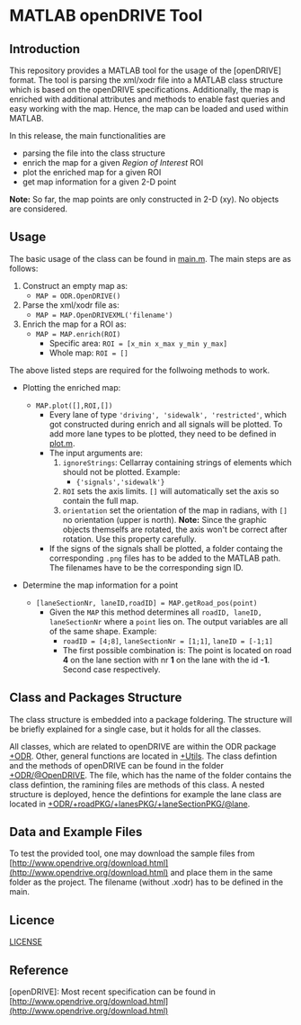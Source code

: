 # MATLAB openDRIVE Tool
## Introduction
This repository provides a MATLAB tool for the usage of the [openDRIVE] format. The tool is parsing the xml/xodr file into a MATLAB class structure which is based on the openDRIVE specifications. Additionally, the map is enriched with additional attributes and methods to enable fast queries and easy working with the map. Hence, the map can be loaded and used within MATLAB.

In this release, the main functionalities are
* parsing the file into the class structure
* enrich the map for a given *Region of Interest* ROI
* plot the enriched map for a given ROI
* get map information for a given 2-D point

**Note:** So far, the map points are only constructed  in 2-D (xy). No objects are considered.

## Usage
The basic usage of the class can be found in [main.m](main.m). The main steps are as follows:
1. Construct an empty map as:  
	- `MAP = ODR.OpenDRIVE()`
2. Parse the xml/xodr file as:
	- `MAP = MAP.OpenDRIVEXML('filename')`
3. Enrich the map for a ROI as: 
	- `MAP = MAP.enrich(ROI)`
		* Specific area: `ROI = [x_min x_max y_min y_max]`
		* Whole map: `ROI = []`

The above listed steps are required for the follwoing methods to work.
- Plotting the enriched map:
	- `MAP.plot([],ROI,[])`
		- Every lane of type `'driving', 'sidewalk', 'restricted'`, which got constructed during enrich and all signals will be plotted. To add more lane types to be plotted, they need to be defined in  [plot.m](+ODR/+roadPKG/+lanesPKG/+laneSectionPKG/@lane/plot.m).
		- The input arguments are:
			1. `ignoreStrings`: Cellarray containing strings of elements which should not be plotted. Example:
				- `{'signals','sidewalk'}`
			2. `ROI` sets the axis limits. `[]` will automatically set the axis so contain the full map.
			3. `orientation` set the orientation of the map in radians, with `[]` no orientation (upper is north). **Note:** Since the graphic objects themselfs are rotated, the axis won't be correct after rotation. Use this property carefully.
		- If the signs of the signals shall be plotted, a folder containg the corresponding `.png` files has to be added to the MATLAB path. The filenames have to be the corresponding sign ID.

- Determine the map information for a point
	- `[laneSectionNr, laneID,roadID] = MAP.getRoad_pos(point)`
		- Given the `MAP` this method determines all `roadID, laneID, laneSectionNr` where a `point` lies on. The output variables are all of the same shape. Example:
			- `roadID = [4;8]`, `laneSectionNr = [1;1]`, `laneID = [-1;1]` 
			- The first possible combination is: The point is located on road **4** on the lane section with nr **1** on the lane with the id **-1**. Second case respectively.


## Class and Packages Structure 
The class structure is embedded into a package foldering. The structure will be briefly explained for a single case, but it holds for all the classes.

All classes, which are related to openDRIVE are within the ODR package [+ODR](+ODR/). Other, general functions are located in [+Utils](+Utils/). The class defintion and the methods of openDRIVE can be found in the folder [+ODR/@OpenDRIVE](+ODR/@OpenDRIVE/). The file, which has the name of the folder contains the class defintion, the ramining files are methods of this class. A nested structure is deployed, hence the defintions for example the lane class are located in [+ODR/+roadPKG/+lanesPKG/+laneSectionPKG/@lane](+ODR/+roadPKG/+lanesPKG/+laneSectionPKG/@lane/).


## Data and Example Files
To test the provided tool, one may download the sample files from [http://www.opendrive.org/download.html](http://www.opendrive.org/download.html) and place them in the same folder as the project. The filename (without .xodr) has to be defined in the main.

## Licence
[LICENSE](LICENSE.txt)

## Reference
[openDRIVE]: Most recent specification can be found in [http://www.opendrive.org/download.html](http://www.opendrive.org/download.html)

